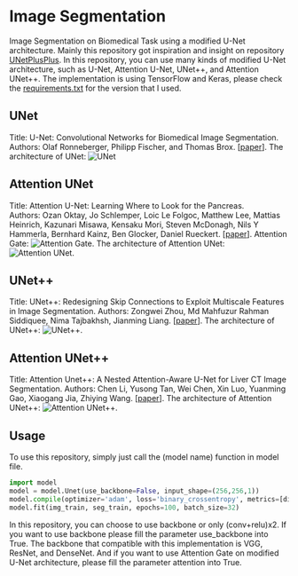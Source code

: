 # Image Segmentation
Image Segmentation on Biomedical Task using a modified U-Net architecture. Mainly this repository got inspiration and insight on repository [UNetPlusPlus](https://github.com/MrGiovanni/UNetPlusPlus). In this repository, you can use many kinds of modified U-Net architecture, such as U-Net, Attention U-Net, UNet++, and Attention UNet++. The implementation is using TensorFlow and Keras, please check the [requirements.txt](https://github.com/rizalmaulanaa/Attention-XNet/blob/master/requirements.txt) for the version that I used.

## UNet
Title: U-Net: Convolutional Networks for Biomedical Image Segmentation.<br>
Authors: Olaf Ronneberger, Philipp Fischer, and Thomas Brox.
[[paper](https://arxiv.org/abs/1505.04597)].
The architecture of UNet:
![UNet](https://github.com/rizalmaulanaa/Attention-XNet/blob/master/model%20img/Models-U-Net.png)

## Attention UNet
Title: Attention U-Net: Learning Where to Look for the Pancreas.
Authors: Ozan Oktay, Jo Schlemper, Loic Le Folgoc, Matthew Lee, Mattias Heinrich, Kazunari Misawa, Kensaku Mori, Steven McDonagh, Nils Y Hammerla, Bernhard Kainz, Ben Glocker, Daniel Rueckert.
[[paper](https://arxiv.org/abs/1804.03999)].
Attention Gate:
![Attention Gate](https://github.com/rizalmaulanaa/Attention-XNet/blob/master/model%20img/Models-Attention%20Gate.png).
The architecture of Attention UNet:
![Attention UNet](https://github.com/rizalmaulanaa/Attention-XNet/blob/master/model%20img/Models-Attention%20U-Net.png).

## UNet++
Title: UNet++: Redesigning Skip Connections to Exploit Multiscale Features in Image Segmentation.
Authors: Zongwei Zhou, Md Mahfuzur Rahman Siddiquee, Nima Tajbakhsh, Jianming Liang.
[[paper](https://arxiv.org/abs/1912.05074)].
The architecture of UNet++:
![UNet++](https://github.com/rizalmaulanaa/Attention-XNet/blob/master/model%20img/Models-UNet%2B%2B.png).

## Attention UNet++
Title: Attention Unet++: A Nested Attention-Aware U-Net for Liver CT Image Segmentation.
Authors: Chen Li, Yusong Tan, Wei Chen, Xin Luo, Yuanming Gao, Xiaogang Jia, Zhiying Wang.
[[paper](https://ieeexplore.ieee.org/document/9190761)].
The architecture of Attention UNet++:
![Attention UNet++](https://github.com/rizalmaulanaa/Attention-XNet/blob/master/model%20img/Models-Attention%20UNet%2B%2B%20with%20downsampling.png).

## Usage
To use this repository, simply just call the (model name) function in model file.
```python
import model
model = model.Unet(use_backbone=False, input_shape=(256,256,1))
model.compile(optimizer='adam', loss='binary_crossentropy', metrics=[dice_coeff])
model.fit(img_train, seg_train, epochs=100, batch_size=32)
```
In this repository, you can choose to use backbone or only (conv+relu)x2. If you want to use backbone please fill the parameter use_backbone into True. The backbone that compatible with this implementation is VGG, ResNet, and DenseNet. And if you want to use Attention Gate on modified U-Net architecture, please fill the parameter attention into True.
